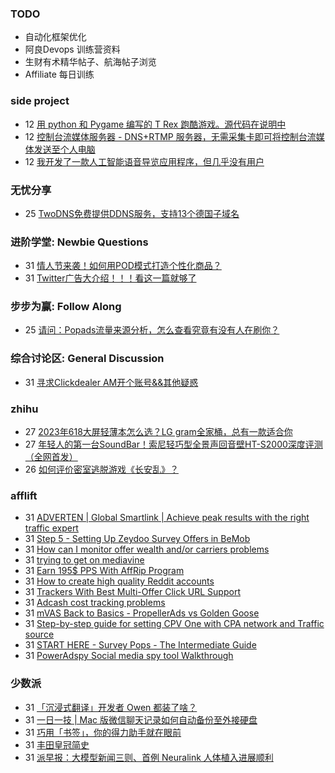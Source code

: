 ### TODO
-  自动化框架优化
-  阿良Devops 训练营资料
-  生财有术精华帖子、航海帖子浏览
-  Affiliate 每日训练

### side project
<!-- sideproject:START -->
-  12 [用 python 和 Pygame 编写的 T Rex 跑酷游戏。源代码在说明中](https://www.youtube.com/watch?v=pZySIXSelCA)
-  12 [控制台流媒体服务器 - DNS+RTMP 服务器，无需采集卡即可将控制台流媒体发送至个人电脑](https://github.com/Aioros/console-streaming-server)
-  12 [我开发了一款人工智能语音导览应用程序，但几乎没有用户](https://www.reddit.com/r/SideProject/comments/18gpp0e/ive_built_an_ai_audio_tour_app_but_have_almost_no/)<!-- sideproject:END -->


### 无忧分享
<!-- ruyo:START -->
-  25 [TwoDNS免费提供DDNS服务，支持13个德国子域名](https://51.ruyo.net/18595.html)<!-- ruyo:END -->

### 进阶学堂: Newbie Questions
<!-- advertcn1:START -->
-  31 [情人节来袭！如何用POD模式打造个性化商品？](https://www.advertcn.com/thread-113881-1-1.html)
-  31 [Twitter广告大介绍！！！看这一篇就够了](https://www.advertcn.com/thread-113880-1-1.html)<!-- advertcn1:END -->

### 步步为赢: Follow Along
<!-- advertcn2:START -->
-  25 [请问：Popads流量来源分析，怎么查看究竟有没有人在刷你？](https://www.advertcn.com/thread-113807-1-1.html)<!-- advertcn2:END -->

### 综合讨论区: General Discussion
<!-- advertcn3:START -->
-  31 [寻求Clickdealer AM开个账号&amp;&amp;其他疑惑](https://www.advertcn.com/thread-113884-1-1.html)<!-- advertcn3:END -->


### zhihu
<!-- zhihu:START -->
-  27 [2023年618大屏轻薄本怎么选？LG gram全家桶，总有一款适合你](http://zhuanlan.zhihu.com/p/632641888?utm_campaign=rss&utm_medium=rss&utm_source=rss&utm_content=title)
-  27 [年轻人的第一台SoundBar！索尼轻巧型全景声回音壁HT-S2000深度评测（全网首发）](http://zhuanlan.zhihu.com/p/630990296?utm_campaign=rss&utm_medium=rss&utm_source=rss&utm_content=title)
-  26 [如何评价密室逃脱游戏《长安乱》？](http://www.zhihu.com/question/563950552/answer/3045961312?utm_campaign=rss&utm_medium=rss&utm_source=rss&utm_content=title)<!-- zhihu:END -->

### afflift
<!-- afflift:START -->
-  31 [ADVERTEN | Global Smartlink | Achieve peak results with the right traffic expert](https://afflift.com/f/threads/adverten-global-smartlink-achieve-peak-results-with-the-right-traffic-expert.7526/)
-  31 [Step 5 - Setting Up Zeydoo Survey Offers in BeMob](https://afflift.com/f/threads/step-5-setting-up-zeydoo-survey-offers-in-bemob.7476/)
-  31 [How can I monitor offer wealth and/or carriers problems](https://afflift.com/f/threads/how-can-i-monitor-offer-wealth-and-or-carriers-problems.12561/)
-  31 [trying to get on mediavine](https://afflift.com/f/threads/trying-to-get-on-mediavine.12564/)
-  31 [Earn 195$ PPS With AffRip Program](https://afflift.com/f/threads/earn-195-pps-with-affrip-program.12563/)
-  31 [How to create high quality Reddit accounts](https://afflift.com/f/threads/how-to-create-high-quality-reddit-accounts.12409/)
-  31 [Trackers With Best Multi-Offer Click URL Support](https://afflift.com/f/threads/trackers-with-best-multi-offer-click-url-support.12467/)
-  31 [Adcash cost tracking problems](https://afflift.com/f/threads/adcash-cost-tracking-problems.12562/)
-  31 [mVAS Back to Basics - PropellerAds vs Golden Goose](https://afflift.com/f/threads/mvas-back-to-basics-propellerads-vs-golden-goose.12558/)
-  31 [Step-by-step guide for setting CPV One with CPA network and Traffic source](https://afflift.com/f/threads/step-by-step-guide-for-setting-cpv-one-with-cpa-network-and-traffic-source.12512/)
-  31 [START HERE - Survey Pops - The Intermediate Guide](https://afflift.com/f/threads/start-here-survey-pops-the-intermediate-guide.7471/)
-  31 [PowerAdspy Social media spy tool Walkthrough](https://afflift.com/f/threads/poweradspy-social-media-spy-tool-walkthrough.12560/)<!-- afflift:END -->

### 少数派
<!-- sspai:START -->
-  31 [「沉浸式翻译」开发者 Owen 都装了啥？](https://sspai.com/prime/story/zhuanglesha-240131)
-  31 [一日一技 | Mac 版微信聊天记录如何自动备份至外接硬盘](https://sspai.com/post/86175)
-  31 [巧用「书签」，你的得力助手就在眼前](https://sspai.com/post/85996)
-  31 [丰田皇冠简史](https://sspai.com/post/82267)
-  31 [派早报：大模型新闻三则、首例 Neuralink 人体植入进展顺利](https://sspai.com/post/86197)<!-- sspai:END -->
